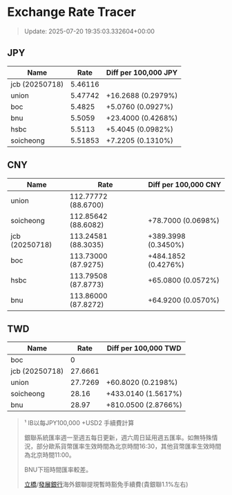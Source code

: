 # Exchange Rate Tracer

> Update: 2025-07-20 19:35:03.332604+00:00

## JPY

| Name           |    Rate | Diff per 100,000 JPY   |
|----------------|---------|------------------------|
| jcb (20250718) | 5.46116 |                        |
| union          | 5.47742 | +16.2688 (0.2979%)     |
| boc            | 5.4825  | +5.0760 (0.0927%)      |
| bnu            | 5.5059  | +23.4000 (0.4268%)     |
| hsbc           | 5.5113  | +5.4045 (0.0982%)      |
| soicheong      | 5.51853 | +7.2205 (0.1310%)      |

## CNY

| Name           | Rate                | Diff per 100,000 CNY   |
|----------------|---------------------|------------------------|
| union          | 112.77772	(88.6700) |                        |
| soicheong      | 112.85642	(88.6082) | +78.7000 (0.0698%)     |
| jcb (20250718) | 113.24581	(88.3035) | +389.3998 (0.3450%)    |
| boc            | 113.73000	(87.9275) | +484.1852 (0.4276%)    |
| hsbc           | 113.79508	(87.8773) | +65.0800 (0.0572%)     |
| bnu            | 113.86000	(87.8272) | +64.9200 (0.0570%)     |

## TWD

| Name           |    Rate | Diff per 100,000 TWD   |
|----------------|---------|------------------------|
| boc            |  0      |                        |
| jcb (20250718) | 27.6661 |                        |
| union          | 27.7269 | +60.8020 (0.2198%)     |
| soicheong      | 28.16   | +433.0140 (1.5617%)    |
| bnu            | 28.97   | +810.0500 (2.8766%)    |


> ¹ IB以每JPY100,000 +USD2 手續費計算
>
> 銀聯系統匯率週一至週五每日更新，週六周日延用週五匯率。如無特殊情況，部分歐系貨幣匯率生效時間為北京時間16:30，其他貨幣匯率生效時間為北京時間11:00。
>
> BNU下班時間匯率較差。
>
> [立橋](https://www.wlbank.com.mo/uploads/ueditor/file/20181211/1544536513900230.pdf)/[發展銀行](https://www.mdb.com.mo/Service_Charges_20230728.pdf)海外銀聯提現暫時豁免手續費(貴銀聯1.1%左右)

